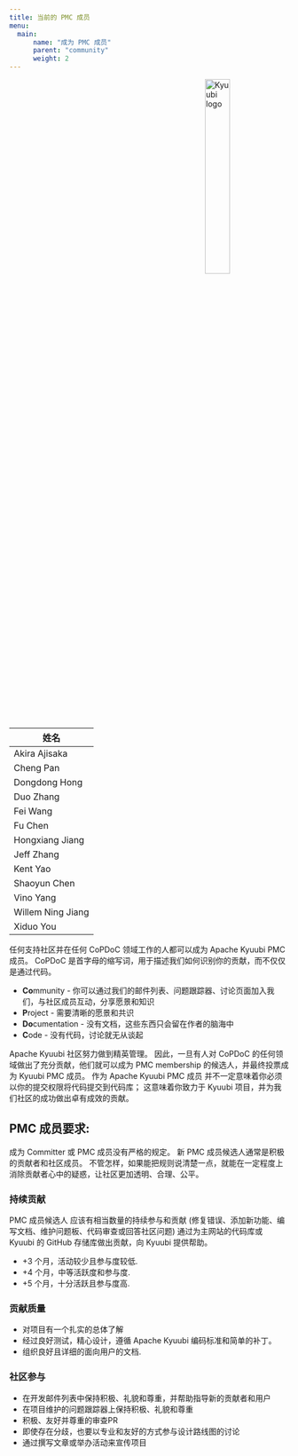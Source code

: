 ```yaml
---
title: 当前的 PMC 成员
menu:
  main:
      name: "成为 PMC 成员"
      parent: "community"
      weight: 2
---
```

<!---
  Licensed under the Apache License, Version 2.0 (the "License");
  you may not use this file except in compliance with the License.
  You may obtain a copy of the License at

   http://www.apache.org/licenses/LICENSE-2.0

  Unless required by applicable law or agreed to in writing, software
  distributed under the License is distributed on an "AS IS" BASIS,
  WITHOUT WARRANTIES OR CONDITIONS OF ANY KIND, either express or implied.
  See the License for the specific language governing permissions and
  limitations under the License. See accompanying LICENSE file.
-->

<img src="https://svn.apache.org/repos/asf/comdev/project-logos/originals/kyuubi-1.svg" alt="Kyuubi logo" width="30%" align="right" />

<table border=0>
  <thead>
    <tr>
      <th>姓名</th>
    </tr>
  </thead>
  <tbody>
    <tr>
      <td>Akira Ajisaka</td>
    </tr>
    <tr>
      <td>Cheng Pan</td>
    </tr>
    <tr>
      <td>Dongdong Hong</td>
    </tr>
    <tr>
      <td>Duo Zhang</td>
    </tr>
    <tr>
      <td>Fei Wang</td>
    </tr>
    <tr>
      <td>Fu Chen</td>
    </tr>
    <tr>
      <td>Hongxiang Jiang</td>
    </tr>
    <tr>
      <td>Jeff Zhang</td>
    </tr>
    <tr>
      <td>Kent Yao</td>
    </tr>
    <tr>
      <td>Shaoyun Chen</td>
    </tr>
    <tr>
      <td>Vino Yang</td>
    </tr>
    <tr>
      <td>Willem Ning Jiang</td>
    </tr>
    <tr>
      <td>Xiduo You</td>
    </tr>
  </tbody>
</table>

任何支持社区并在任何 CoPDoC 领域工作的人都可以成为 Apache Kyuubi PMC 成员。
CoPDoC 是首字母的缩写词，用于描述我们如何识别你的贡献，而不仅仅是通过代码。

- **Co**mmunity - 你可以通过我们的邮件列表、问题跟踪器、讨论页面加入我们，与社区成员互动，分享愿景和知识
- **P**roject - 需要清晰的愿景和共识
- **Do**cumentation - 没有文档，这些东西只会留在作者的脑海中
- **C**ode - 没有代码，讨论就无从谈起

Apache Kyuubi 社区努力做到精英管理。 
因此，一旦有人对 CoPDoC 的任何领域做出了充分贡献，他们就可以成为 PMC membership 的候选人，并最终投票成为 Kyuubi PMC 成员。
作为 Apache Kyuubi PMC 成员 并不一定意味着你必须以你的提交权限将代码提交到代码库；
这意味着你致力于 Kyuubi 项目，并为我们社区的成功做出卓有成效的贡献。

## PMC 成员要求:

成为 Committer 或 PMC 成员没有严格的规定。
新 PMC 成员候选人通常是积极的贡献者和社区成员。
不管怎样，如果能把规则说清楚一点，就能在一定程度上消除贡献者心中的疑惑，让社区更加透明、合理、公平。

### 持续贡献
PMC 成员候选人 应该有相当数量的持续参与和贡献 
(修复错误、添加新功能、编写文档、维护问题板、代码审查或回答社区问题) 
通过为主网站的代码库或 Kyuubi 的 GitHub 存储库做出贡献，向 Kyuubi 提供帮助。

- +3 个月，活动较少且参与度较低.
- +4 个月，中等活跃度和参与度.
- +5 个月，十分活跃且参与度高.

### 贡献质量
- 对项目有一个扎实的总体了解
- 经过良好测试，精心设计，遵循 Apache Kyuubi 编码标准和简单的补丁。
- 组织良好且详细的面向用户的文档.

### 社区参与

- 在开发邮件列表中保持积极、礼貌和尊重，并帮助指导新的贡献者和用户
- 在项目维护的问题跟踪器上保持积极、礼貌和尊重
- 积极、友好并尊重的审查PR
- 即使存在分歧，也要以专业和友好的方式参与设计路线图的讨论
- 通过撰写文章或举办活动来宣传项目
